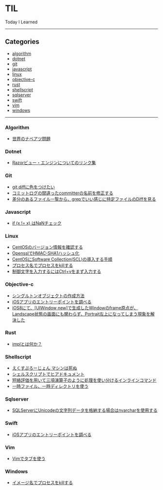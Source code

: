 # TIL

Today I Learned

- - -

## Categories

- [algorithm](#algorithm)
- [dotnet](#dotnet)
- [git](#git)
- [javascript](#javascript)
- [linux](#linux)
- [objective-c](#objective-c)
- [rust](#rust)
- [shellscript](#shellscript)
- [sqlserver](#sqlserver)
- [swift](#swift)
- [vim](#vim)
- [windows](#windows)

- - -

### Algorithm

- [世界のナベアツ問題](algorithm/nabeatsu_question.md)

### Dotnet

- [Razorビュー・エンジンについてのリンク集](dotnet/links-of-razor-documents.md)

### Git

- [git diffに色をつけたい](git/enable-diff-color.md)
- [コミットログの間違ったcommitterの名前を修正する](git/fix-wrong-name-committer.md)
- [差分のあるファイル一覧から、grepでいい感じに特定ファイルのDiffを見る](git/smart-select-to-diff-target-with-grep.md)

### Javascript

- [if (x != x) はNaNチェック](javascript/if-x-equal-x-false.md)

### Linux

- [CentOSのバージョン情報を確認する](linux/check-centos-version.md)
- [OpensslでHMAC-SHA1ハッシュ化](linux/hmac-sha1-by-openssl.md)
- [CentOSにSoftware Collection(SCL)の導入する手順](linux/how-to-use-software-collection.md)
- [プロセス名でプロセスをkillする](linux/kill-process-by-name.md)
- [制御文字を入力するにはCtrl+vをまず入力する](linux/put-meta-key.md)

### Objective-c

- [シングルトンオブジェクトの作成方法](objective-c/how-to-create-singleton.md)
- [iOSアプリのエントリーポイントを調べる](objective-c/ios-app-entrypoint.md)
- [iOS8にて、[UIWindow new]で生成したWindowのframe原点が、Landscape状態の画面にも関わらず、Portrait左上になってしまう現象を解決した](objective-c/new-uiwindow-has-portrait-anchor-in-iOS8.md)

### Rust

- [implとは何か？](rust/what-is-impl.md)

### Shellscript

- [えくすぷろーじょん マシンは死ぬ](shellscript/bash-explosion.md)
- [シェルスクリプトでヒアドキュメント](shellscript/here-document.md)
- [短絡評価を用いて三項演算子のように処理を使い分けるインラインコマンド](shellscript/inline-if-else.md)
- [一時ファイル、一時ディレクトリを使う](shellscript/make-temporary-directory.md)

### Sqlserver

- [SQLServerにUnicodeの文字列データを格納する場合はnvarcharを使用する](sqlserver/why-use-nvarchar.md)

### Swift

- [iOSアプリのエントリーポイントを調べる](swift/ios-app-entrypoint.md)

### Vim

- [Vimでタブを使う](vim/use-tab.md)

### Windows

- [イメージ名でプロセスをkillする](windows/kill-process-by-image-name.md)

